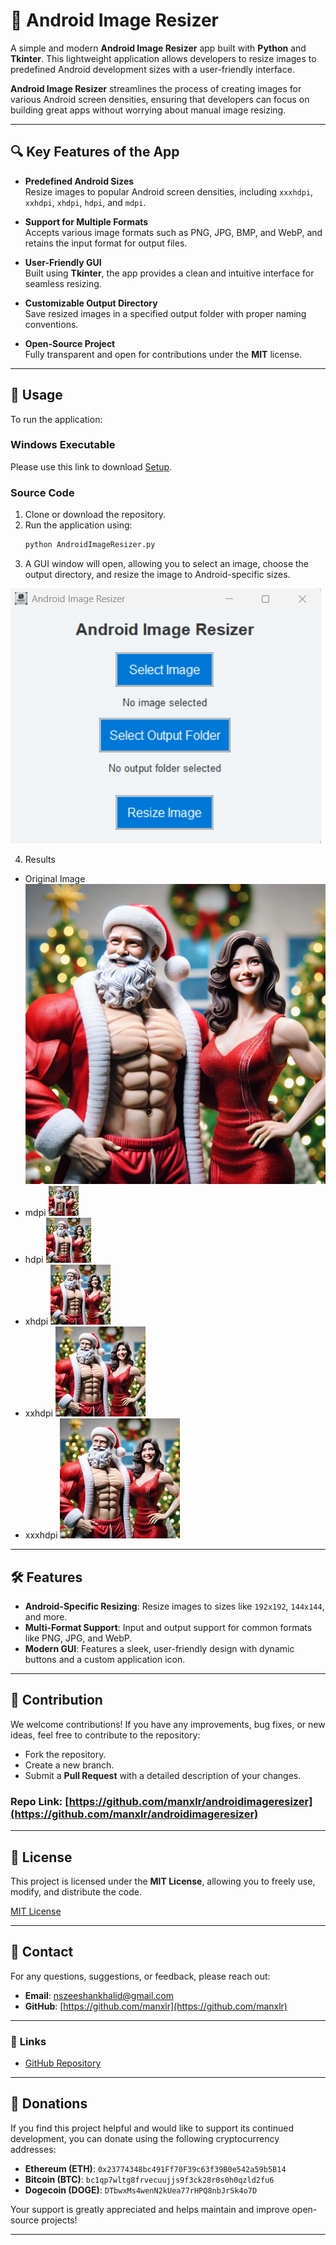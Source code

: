 # 🎨 Android Image Resizer

A simple and modern **Android Image Resizer** app built with **Python** and **Tkinter**. This lightweight application allows developers to resize images to predefined Android development sizes with a user-friendly interface.

**Android Image Resizer** streamlines the process of creating images for various Android screen densities, ensuring that developers can focus on building great apps without worrying about manual image resizing.

---

## 🔍 Key Features of the App

- **Predefined Android Sizes**  
  Resize images to popular Android screen densities, including `xxxhdpi`, `xxhdpi`, `xhdpi`, `hdpi`, and `mdpi`.

- **Support for Multiple Formats**  
  Accepts various image formats such as PNG, JPG, BMP, and WebP, and retains the input format for output files.

- **User-Friendly GUI**  
  Built using **Tkinter**, the app provides a clean and intuitive interface for seamless resizing.

- **Customizable Output Directory**  
  Save resized images in a specified output folder with proper naming conventions.

- **Open-Source Project**  
  Fully transparent and open for contributions under the **MIT** license.

---

## 🚀 **Usage**

To run the application:

### Windows Executable
Please use this link to download [Setup](https://github.com/manxlr/AndroidImageResizer/releases/download/v1.0.0/AndroidImageResizer.exe).

### Source Code

1. Clone or download the repository.
2. Run the application using:
   ```bash
   python AndroidImageResizer.py
   ```
3. A GUI window will open, allowing you to select an image, choose the output directory, and resize the image to Android-specific sizes.

![Android Image Resizer GUI](assets/Main_GUI.png)

4. Results
  - Original Image
![Android Image Resizer GUI](assets/santa.webp)
  - mdpi
![Android Image Resizer GUI](assets/mdpi_santa.webp)
  - hdpi
![Android Image Resizer GUI](assets/hdpi_santa.webp)
 -  xhdpi
![Android Image Resizer GUI](assets/xhdpi_santa.webp)
 -  xxhdpi
![Android Image Resizer GUI](assets/xxhdpi_santa.webp)
 -  xxxhdpi
![Android Image Resizer GUI](assets/xxxhdpi_santa.webp)
---

## 🛠️ **Features**

- **Android-Specific Resizing**: Resize images to sizes like `192x192`, `144x144`, and more.
- **Multi-Format Support**: Input and output support for common formats like PNG, JPG, and WebP.
- **Modern GUI**: Features a sleek, user-friendly design with dynamic buttons and a custom application icon.

---

## 🤝 **Contribution**

We welcome contributions! If you have any improvements, bug fixes, or new ideas, feel free to contribute to the repository:

- Fork the repository.
- Create a new branch.
- Submit a **Pull Request** with a detailed description of your changes.

### Repo Link: [https://github.com/manxlr/androidimageresizer](https://github.com/manxlr/androidimageresizer)

---

## 📜 **License**

This project is licensed under the **MIT License**, allowing you to freely use, modify, and distribute the code.

[MIT License](https://opensource.org/licenses/MIT)

---

## 📧 **Contact**

For any questions, suggestions, or feedback, please reach out:

- **Email**: [nszeeshankhalid@gmail.com](mailto:nszeeshankhalid@gmail.com)  
- **GitHub**: [https://github.com/manxlr](https://github.com/manxlr)

---

### 🔗 **Links**

- [GitHub Repository](https://github.com/manxlr/androidimageresizer)

---

## 💖 **Donations**

If you find this project helpful and would like to support its continued development, you can donate using the following cryptocurrency addresses:

- **Ethereum (ETH)**: `0x23774348bc491Ff70F39c63f39B0e542a59b5B14`  
- **Bitcoin (BTC)**: `bc1qp7wltg8frvecuujjs9f3ck28r0s0h0qzld2fu6`  
- **Dogecoin (DOGE)**: `DTbwxMs4wenN2kUea77rHPQ8nbJrSk4o7D`  

Your support is greatly appreciated and helps maintain and improve open-source projects!

---

